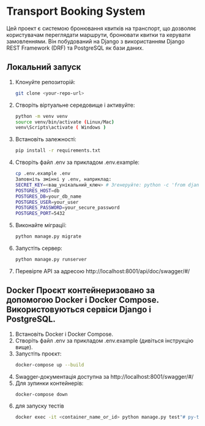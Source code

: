 # Transport Booking System

Цей проект є системою бронювання квитків на транспорт, що дозволяє користувачам переглядати маршрути, бронювати квитки та керувати замовленнями. Він побудований на Django з використанням Django REST Framework (DRF) та PostgreSQL як бази даних.

## Локальний запуск

1. Клонуйте репозиторій:
   ```bash
   git clone <your-repo-url>

2. Створіть віртуальне середовище і активуйте:
   ```bash
   python -m venv venv
   source venv/bin/activate (Linux/Mac)
   venv\Scripts\activate ( Windows )

3. Встановіть залежності:
    ```bash
   pip install -r requirements.txt

4. Cтворіть файл .env за прикладом .env.example:
   ```bash
   cp .env.example .env
   Заповніть змінні у .env, наприклад:
   SECRET_KEY=<ваш_унікальний_ключ> # Згенеруйте: python -c 'from django.core.management.utils import get_random_secret_key; print(get_random_secret_key())'
   POSTGRES_HOST=db
   POSTGRES_DB=your_db_name
   POSTGRES_USER=your_user
   POSTGRES_PASSWORD=your_secure_password
   POSTGRES_PORT=5432

5. Виконайте міграції:
   ```bash
   python manage.py migrate

6. Запустіть сервер:
   ```bash
   python manage.py runserver

7. Перевірте API за адресою http://localhost:8001/api/doc/swagger/#/

## Docker Проєкт контейнеризовано за допомогою Docker і Docker Compose. Використовуються сервіси Django і PostgreSQL.

1. Встановіть Docker і Docker Compose.
2. Створіть файл .env за прикладом .env.example (дивіться інструкцію вище).
3. Запустіть проєкт:
   ```bash
   docker-compose up --build
4. Swagger-документація доступна за http://localhost:8001/swagger/#/
5. Для зупинки контейнерів:
    ```bash
   docker-compose down
6. для запуску тестів
   ```bash
   docker exec -it <container_name_or_id> python manage.py test"# py-transport-api" 
